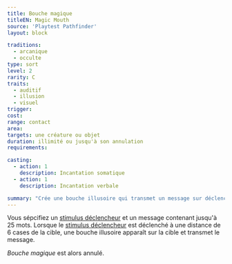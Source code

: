 ```yaml
---
title: Bouche magique
titleEN: Magic Mouth
source: 'Playtest Pathfinder'
layout: block

traditions:
  - arcanique
  - occulte
type: sort
level: 2
rarity: C
traits:
  - auditif
  - illusion
  - visuel
trigger: 
cost: 
range: contact
area: 
targets: une créature ou objet
duration: illimité ou jusqu'à son annulation
requirements: 

casting:
  - action: 1
    description: Incantation somatique
  - action: 1
    description: Incantation verbale

summary: "Crée une bouche illusoire qui transmet un message sur déclencheur."
---
```

Vous sépcifiez un [stimulus déclencheur](/ch7-sorts/lancer-un-sort.html#stimulus-déclencheur) et un message contenant jusqu'à 25 mots. Lorsque le [stimulus déclencheur](/ch7-sorts/lancer-un-sort.html#stimulus-déclencheur) est déclenché à une distance de 6 cases de la cible, une bouche illusoire apparaît sur la cible et transmet le message.

*Bouche magique* est alors annulé.
